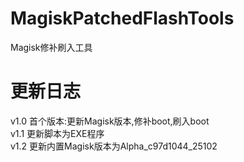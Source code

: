 # MagiskPatchedFlashTools  
Magisk修补刷入工具  

# 更新日志  
v1.0 首个版本:更新Magisk版本,修补boot,刷入boot  
v1.1 更新脚本为EXE程序  
v1.2 更新内置Magisk版本为Alpha_c97d1044_25102  
